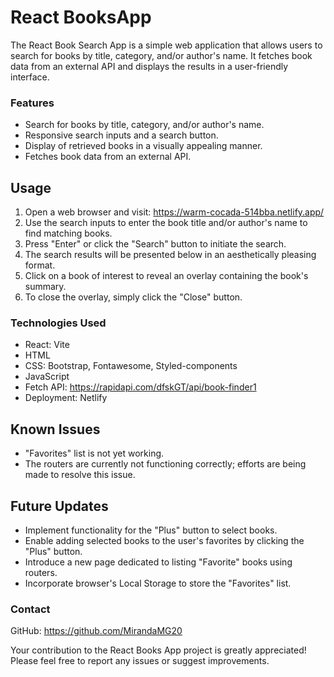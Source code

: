 # React BooksApp

The React Book Search App is a simple web application that allows users to search for books by title, category, and/or author's name. It fetches book data from an external API and displays the results in a user-friendly interface.


### Features
- Search for books by title, category, and/or author's name.
- Responsive search inputs and a search button.
- Display of retrieved books in a visually appealing manner.
- Fetches book data from an external API.


## Usage
1. Open a web browser and visit: https://warm-cocada-514bba.netlify.app/ 
2. Use the search inputs to enter the book title and/or author's name to find matching books.
3. Press "Enter" or click the "Search" button to initiate the search.
4. The search results will be presented below in an aesthetically pleasing format.
5. Click on a book of interest to reveal an overlay containing the book's summary.
6. To close the overlay, simply click the "Close" button.


### Technologies Used
- React: Vite
- HTML
- CSS: Bootstrap, Fontawesome, Styled-components
- JavaScript
- Fetch API: https://rapidapi.com/dfskGT/api/book-finder1 
- Deployment: Netlify


## Known Issues
- "Favorites" list is not yet working.
- The routers are currently not functioning correctly; efforts are being made to resolve this issue.


## Future Updates
- Implement functionality for the "Plus" button to select books.
- Enable adding selected books to the user's favorites by clicking the "Plus" button.
- Introduce a new page dedicated to listing "Favorite" books using routers.
- Incorporate browser's Local Storage to store the "Favorites" list.


### Contact
GitHub: https://github.com/MirandaMG20 

Your contribution to the React Books App project is greatly appreciated! 
Please feel free to report any issues or suggest improvements.